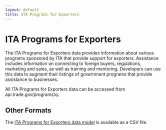 ```yaml
---
layout: default
title: ITA Programs for Exporters
---
```


# ITA Programs for Exporters

The ITA Programs for Exporters data provides information about various programs sponsored by ITA that provide support for exporters. Assistance includes information on connecting to foreign buyers, regulations, marketing and sales, as well as training and mentoring. Developers can use this data to augment their listings of government programs that provide assistance to businesses.

All ITA Programs for Exporters data can be accessed from api.trade.gov/programs/q.

## Other Formats

The [ITA Programs for Exporters data model](ITAPrograms.csv) is available as a CSV file.
